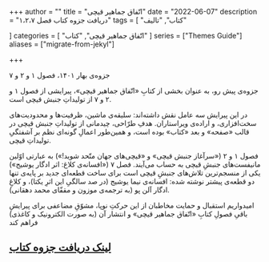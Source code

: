 +++
author = ""
title = "اتّفاق جماهیر قیچی"
date = "2022-06-07"
description = "دریافت جزوه کتاب فصل ۱،۲،۷"
tags = [
    "کتاب",
    "تالیف"

]
categories = [
    "اتّفاق جماهیر قیچی",
    "کتاب"
]
series = ["Themes Guide"]
aliases = ["migrate-from-jekyl"]

+++

جزوه‌ی بهار ۱۴۰۱، فصول ۱ و ۲ و ۷

جزوه‌ی پیش رو، به عنوان بخشی از کتابِ «اتّفاق جماهیر قیچی»، پیرایشی از فصول ۱ و ۲ و ۷ از تولیداتِ جنبش قیچی است.

در این پیرایش سه عامل نقش داشته‌اند: سلیقه‌ی ماشین، ظرفیت‌ها و محدودیت‌های سخت‌افزاری، و اراده‌ی ویراستاران. هدفِ طرّاحی، چیدمانی از تولیداتِ جنبش قیچی در قالب «صفحه» و بعد «کتاب» بوده است، و همین‌طور اعمالِ گونه‌ای نظم بر آشفتگیِ تولیداتِ قیچی.

فصول ۱ و ۲  («سرآغاز جنبش قیچی» و «قیچی‌های جهان متّحد شوید!») به عبارتی اوّلین مانیفست‌های جنبشِ قیچی به حساب می‌آیند. فصل ۷ («افسانه‌ی کلاغ: اثر ادگار یوشیج») یکی از منسجم‌ترین تلاش‌های جنبشِ قیچی است برای ساخت قطعه‌ای جدید بر پایه‌ی تنها دو قطعه‌ی پیشتر نوشته شده: افسانه‌ی نیما یوشیج (در صد سالگیِ این اثرِ یکتا)، و کلاغِ ادگار آلن پو (به ترجمه‌ی موزون و مقفّای محمد دهقانی).

امیدواریم استقبال و حمایت مخاطبان از این حرکتِ نوپا، مشوّقِ مضاعفی برای پیرایشِ باقیِ فصولِ کتابِ «اتّفاق جماهیر قیچی» و انتشار آن (به صورت الکترونیک و کاغذی) فراهم کند

##  [لینک دریافت جزوه کتاب](https://drive.google.com/file/d/1ExxISXP61861SoOYCb3DvNGvgtC4EOTG/view?usp=sharing)





